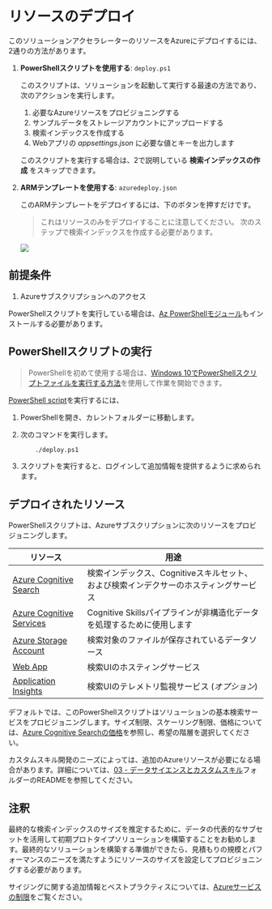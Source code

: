 # リソースのデプロイ

このソリューションアクセラレーターのリソースをAzureにデプロイするには、2通りの方法があります。

1. **PowerShellスクリプトを使用する**: `deploy.ps1`

    このスクリプトは、ソリューションを起動して実行する最速の方法であり、次のアクションを実行します。

    1. 必要なAzureリソースをプロビジョニングする
    2. サンプルデータをストレージアカウントにアップロードする
    3. 検索インデックスを作成する
    4. Webアプリの *appsettings.json* に必要な値とキーを出力します

    このスクリプトを実行する場合は、2で説明している **検索インデックスの作成** をスキップできます。

2. **ARMテンプレートを使用する**: `azuredeploy.json`

    このARMテンプレートをデプロイするには、下のボタンを押すだけです。

    > これはリソースのみをデプロイすることに注意してください。 次のステップで検索インデックスを作成する必要があります。

    <a href="https://portal.azure.com/#create/Microsoft.Template/uri/https%3A%2F%2Fraw.githubusercontent.com%2FAzure-Samples%2Fazure-search-knowledge-mining%2Fmaster%2Fazuredeploy.json" target="_blank">
        <img src="https://azuredeploy.net/deploybutton.png"/>
    </a>

## 前提条件

1. Azureサブスクリプションへのアクセス

PowerShellスクリプトを実行している場合は、[Az PowerShellモジュール](https://docs.microsoft.com/powershell/azure/install-az-ps)もインストールする必要があります。

## PowerShellスクリプトの実行

> PowerShellを初めて使用する場合は、[Windows 10でPowerShellスクリプトファイルを実行する方法](https://www.windowscentral.com/how-create-and-run-your-first-powershell-script-file-windows-10)を使用して作業を開始できます。

[PowerShell script](./deploy.ps1)を実行するには、

1. PowerShellを開き、カレントフォルダーに移動します。
2. 次のコマンドを実行します。

    ```cmd
        ./deploy.ps1
    ```

3. スクリプトを実行すると、ログインして追加情報を提供するように求められます。

## デプロイされたリソース

PowerShellスクリプトは、Azureサブスクリプションに次のリソースをプロビジョニングします。

| リソース              | 用途                                                                                     |
|-----------------------|-------------------------------------------------------------------------------------------|
| [Azure Cognitive Search](https://azure.microsoft.com/services/search/)  | 検索インデックス、Cognitiveスキルセット、および検索インデクサーのホスティングサービス          |
| [Azure Cognitive Services](https://docs.microsoft.com/azure/search/cognitive-search-attach-cognitive-services)	| Cognitive Skillsパイプラインが非構造化データを処理するために使用します	|
|[Azure Storage Account](https://azure.microsoft.com/services/storage/?v=18.24) | 検索対象のファイルが保存されているデータソース                                                     |
| [Web App](https://azure.microsoft.com/services/app-service/web/)               | 検索UIのホスティングサービス                                                     |
| [Application Insights](https://azure.microsoft.com/services/monitor/)  | 検索UIのテレメトリ監視サービス (*オプション*)									|

デフォルトでは、このPowerShellスクリプトはソリューションの基本検索サービスをプロビジョニングします。サイズ制限、スケーリング制限、価格については、[Azure Cognitive Searchの価格](https://azure.microsoft.com/pricing/details/search/)を参照し、希望の階層を選択してください。

カスタムスキル開発のニーズによっては、追加のAzureリソースが必要になる場合があります。詳細については、[03 - データサイエンスとカスタムスキル](../03%20-%20Data%20Science%20and%20Custom%20Skills/README.md)フォルダーのREADMEを参照してください。

## 注釈

最終的な検索インデックスのサイズを推定するために、データの代表的なサブセットを活用して初期プロトタイプソリューションを構築することをお勧めします。最終的なソリューションを構築する準備ができたら、見積もりの規模とパフォーマンスのニーズを満たすようにリソースのサイズを設定してプロビジョニングする必要があります。

サイジングに関する追加情報とベストプラクティスについては、[Azureサービスの制限](https://docs.microsoft.com/azure/search/search-limits-quotas-capacity)をご覧ください。